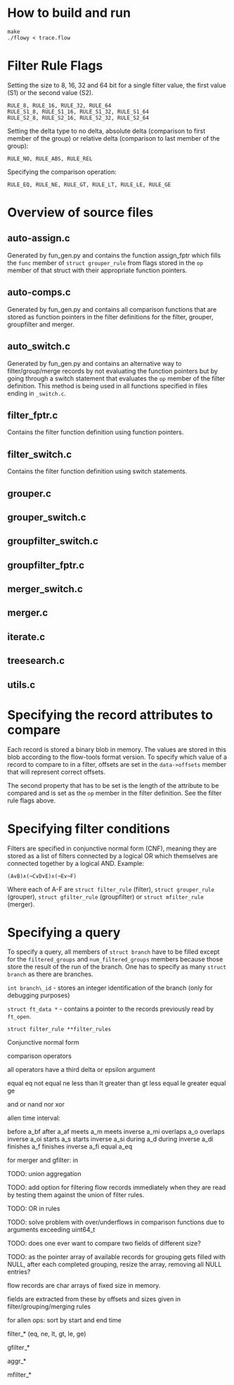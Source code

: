 How to build and run
====================

	make
	./flowy < trace.flow

Filter Rule Flags
=================

Setting the size to 8, 16, 32 and 64 bit for a single filter value, the first
value (S1) or the second value (S2).

	RULE_8, RULE_16, RULE_32, RULE_64
	RULE_S1_8, RULE_S1_16, RULE_S1_32, RULE_S1_64
	RULE_S2_8, RULE_S2_16, RULE_S2_32, RULE_S2_64

Setting the delta type to no delta, absolute delta (comparison to first member
of the group) or relative delta (comparison to last member of the group):

	RULE_NO, RULE_ABS, RULE_REL

Specifying the comparison operation:

	RULE_EQ, RULE_NE, RULE_GT, RULE_LT, RULE_LE, RULE_GE

Overview of source files
========================

auto-assign.c
-------------

Generated by fun\_gen.py and contains the function assign\_fptr which fills the
`func` member of `struct grouper_rule` from flags stored in the `op` member of
that struct with their appropriate function pointers.

auto-comps.c
------------

Generated by fun\_gen.py and contains all comparison functions that are stored
as function pointers in the filter definitions for the filter, grouper,
groupfilter and merger.

auto_switch.c
-------------

Generated by fun\_gen.py and contains an alternative way to filter/group/merge
records by not evaluating the function pointers but by going through a switch
statement that evaluates the `op` member of the filter definition. This method
is being used in all functions specified in files ending in `_switch.c`.

filter_fptr.c
-------------

Contains the filter function definition using function pointers.

filter_switch.c
---------------

Contains the filter function definition using switch statements.

grouper.c
--------------

grouper_switch.c
----------------

groupfilter_switch.c
--------------------

groupfilter_fptr.c
------------------

merger_switch.c
---------------

merger.c
-------------

iterate.c
---------

treesearch.c
------------

utils.c
-------

Specifying the record attributes to compare
===========================================

Each record is stored a binary blob in memory. The values are stored in this
blob according to the flow-tools format version. To specify which value of a
record to compare to in a filter, offsets are set in the `data->offsets` member
that will represent correct offsets.

The second property that has to be set is the length of the attribute to be
compared and is set as the `op` member in the filter definition. See the filter
rule flags above.

Specifying filter conditions
============================

Filters are specified in conjunctive normal form (CNF), meaning they are stored
as a list of filters connected by a logical OR which themselves are connected
together by a logical AND. Example:

	(A∨B)∧(¬C∨D∨E)∧(¬E∨¬F)

Where each of A-F are `struct filter_rule` (filter), `struct grouper_rule`
(grouper), `struct gfilter_rule` (groupfilter) or `struct mfilter_rule`
(merger).

Specifying a query
==================

To specify a query, all members of `struct branch` have to be filled
except for the `filtered_groups` and `num_filtered_groups` members because
those store the result of the run of the branch. One has to specify as many
`struct branch` as there are branches.

`int branch\_id` - stores an integer identification of the branch (only for
debugging purposes)

`struct ft_data *` - contains a pointer to the records previously read by
`ft_open`.

`struct filter_rule **filter_rules`


Conjunctive normal form

comparison operators

all operators have a third delta or epsilon argument

equal         eq
not equal     ne
less than     lt
greater than  gt
less equal    le
greater equal ge

and
or
nand
nor
xor

allen time interval:

before           a_bf
after            a_af
meets            a_m
meets inverse    a_mi
overlaps         a_o
overlaps inverse a_oi
starts           a_s
starts inverse   a_si
during           a_d
during inverse   a_di
finishes         a_f
finishes inverse a_fi
equal            a_eq

for merger and gfilter: in

TODO: union aggregation

TODO: add option for filtering flow records immediately when they are read by
      testing them against the union of filter rules.

TODO: OR in rules

TODO: solve problem with over/underflows in comparison functions due to arguments exceeding uint64_t

TODO: does one ever want to compare two fields of different size?

TODO: as the pointer array of available records for grouping gets filled with
      NULL, after each completed grouping, resize the array, removing all
      NULL entries?

flow records are char arrays of fixed size in memory.

fields are extracted from these by offsets and sizes given in
filter/grouping/merging rules

for allen ops: sort by start and end time



filter_* (eq, ne, lt, gt, le, ge)

gfilter_*

aggr_*

mfilter_*
